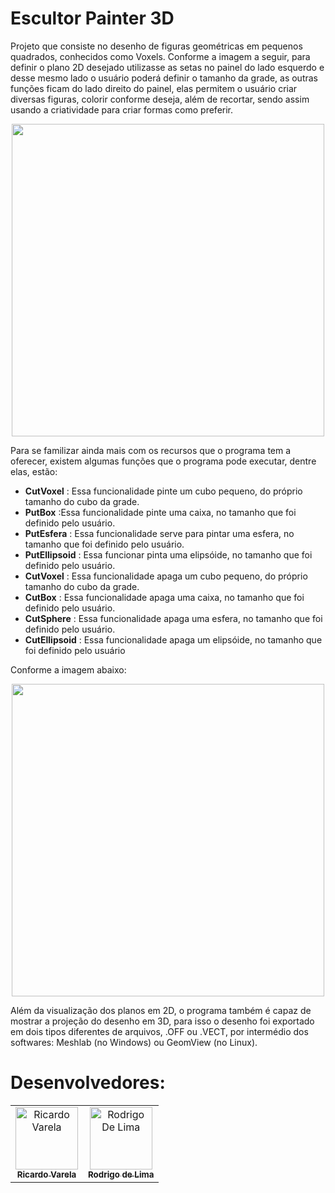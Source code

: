 <h1>Escultor Painter 3D</h1>

Projeto que consiste no desenho de figuras geométricas em pequenos quadrados, conhecidos como Voxels. Conforme a imagem a seguir, para definir o plano 2D desejado utilizasse as setas no painel do lado esquerdo e desse mesmo lado o usuário poderá definir o tamanho da grade, as outras funções ficam do lado direito do painel, elas permitem o usuário criar diversas figuras, colorir conforme deseja, além de recortar, sendo assim usando a criatividade para criar formas como preferir.

<p align="center"> 
<img src="https://user-images.githubusercontent.com/48896758/60150988-4be7d180-97b1-11e9-93ab-33a62b015ad9.jpg" width="500px;" style="max-width:100%;">
 </p>

Para se familizar ainda mais com os recursos que o programa tem a oferecer, existem algumas funções que o programa pode executar, dentre elas, estão:

<ul>
   <li><b><font style="vertical-align: inherit;"><font style="vertical-align: inherit;">CutVoxel</font></font></b><font style="vertical-align: inherit;"><font style="vertical-align: inherit;"> : Essa funcionalidade pinte um cubo pequeno, do próprio tamanho do cubo da grade.</font></font></li> 
   <li><b><font style="vertical-align: inherit;"><font style="vertical-align: inherit;">PutBox</font></font></b><font style="vertical-align: inherit;"><font style="vertical-align: inherit;"> :Essa funcionalidade pinte uma caixa, no tamanho que foi definido pelo usuário.</font></font></li> 
   <li><b><font style="vertical-align: inherit;"><font style="vertical-align: inherit;">PutEsfera</font></font></b><font style="vertical-align: inherit;"><font style="vertical-align: inherit;"> : Essa funcionalidade serve para pintar uma esfera, no tamanho que foi definido pelo usuário.</font></font></li>
   <li><b><font style="vertical-align: inherit;"><font style="vertical-align: inherit;">PutEllipsoid</font></font></b><font style="vertical-align: inherit;"><font style="vertical-align: inherit;"> : Essa funcionar pinta uma elipsóide, no tamanho que foi definido pelo usuário.</font></font></li> 
   <li><b><font style="vertical-align: inherit;"><font style="vertical-align: inherit;">CutVoxel</font></font></b><font style="vertical-align: inherit;"><font style="vertical-align: inherit;"> : Essa funcionalidade apaga um cubo pequeno, do próprio tamanho do cubo da grade.</font></font></li> 
   <li><b><font style="vertical-align: inherit;"><font style="vertical-align: inherit;">CutBox</font></font></b><font style="vertical-align: inherit;"><font style="vertical-align: inherit;"> : Essa funcionalidade apaga uma caixa, no tamanho que foi definido pelo usuário.</font></font></li> 
   <li><b><font style="vertical-align: inherit;"><font style="vertical-align: inherit;">CutSphere</font></font></b><font style="vertical-align: inherit;"><font style="vertical-align: inherit;"> : Essa funcionalidade apaga uma esfera, no tamanho que foi definido pelo usuário.</font></font></li>
   <li><b><font style="vertical-align: inherit;"><font style="vertical-align: inherit;">CutEllipsoid</font></font></b><font style="vertical-align: inherit;"><font style="vertical-align: inherit;"> : Essa funcionalidade apaga um elipsóide, no tamanho que foi definido pelo usuário</font></font></li>
 </ul>
 
 Conforme a imagem abaixo:
 
 <p align="center"> 
<img src="(https://user-images.githubusercontent.com/48896758/60151440-265bc780-97b3-11e9-8635-1c6dde23514d.jpg" width="500px;" style="max-width:100%;">
 </p>
 
 Além da visualização dos planos em 2D, o programa também é capaz de mostrar a projeção do desenho em 3D, para isso o desenho foi exportado em dois tipos diferentes de arquivos, .OFF ou .VECT, por intermédio dos softwares: Meshlab (no Windows) ou GeomView (no Linux).
 
<h1>Desenvolvedores:</h1>
 
 <table>
  <tbody><tr>
    <td align="center">
      <a href="https://github.com/ricardomvv">
        <img src="https://avatars0.githubusercontent.com/u/48896758?s=460&v=4" width="100px;" alt="Ricardo Varela" style="max-width:100%;">
        <br>
        <sub><b>Ricardo Varela</b></sub>
      </a><br>
    </td>
    <td align="center">
      <a href="https://github.com/rodrigols-10">
        <img src="https://avatars3.githubusercontent.com/u/49422747?s=460&v=4" width="100px;" alt="Rodrigo De Lima" style="max-width:100%;">
        <br>
        <sub><b>Rodrigo de Lima</b></sub>
      </a><br>
    </td>
  </tr>
</tbody></table>
